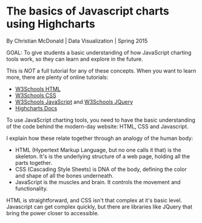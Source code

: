 # The basics of Javascript charts using Highcharts

By Christian McDonald | Data Visualization | Spring 2015

GOAL: To give students a basic understanding of how JavaScript charting tools work, so they can learn and explore in the future.

This is *NOT* a full tutorial for any of these concepts. When you want to learn more, there are plenty of online tutorials:

* [W3Schools HTML](http://www.w3schools.com/html/default.asp)
* [W3Schools CSS](http://www.w3schools.com/css/default.asp)
* [W3Schools JavaScript](http://www.w3schools.com/js/default.asp) and [W3Schools JQuery](http://www.w3schools.com/jquery/default.asp)
* [Highcharts Docs](http://www.highcharts.com/docs)

To use JavaScript charting tools, you need to have the basic understanding of the code behind the modern-day website: HTML, CSS and Javascript.

I explain how these relate together through an analogy of the human body:

* HTML (Hypertext Markup Language, but no one calls it that) is the skeleton. It's is the underlying structure of a web page, holding all the parts together.
* CSS (Cascading Style Sheets) is DNA of the body, defining the color and shape of all the bones underneath.
* JavaScript is the muscles and brain. It controls the movement and functionality.

HTML is straightforward, and CSS isn't that complex at it's basic level. Javascript can get complex quickly, but there are libraries like JQuery that bring the power closer to accessible.